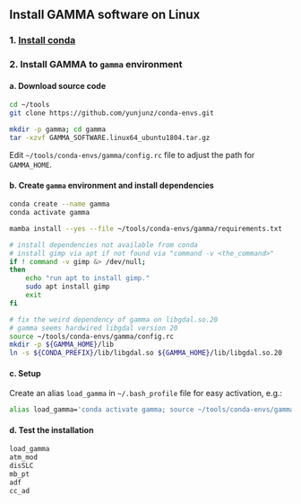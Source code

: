 ## Install GAMMA software on Linux

### 1. [Install conda](../README.md#1-install-conda)

### 2. Install GAMMA to `gamma` environment

#### a. Download source code

```bash
cd ~/tools
git clone https://github.com/yunjunz/conda-envs.git

mkdir -p gamma; cd gamma
tar -xzvf GAMMA_SOFTWARE.linux64_ubuntu1804.tar.gz
```

Edit `~/tools/conda-envs/gamma/config.rc` file to adjust the path for `GAMMA_HOME`.

#### b. Create `gamma` environment and install dependencies

```bash
conda create --name gamma
conda activate gamma

mamba install --yes --file ~/tools/conda-envs/gamma/requirements.txt

# install dependencies not available from conda
# install gimp via apt if not found via "command -v <the_command>"
if ! command -v gimp &> /dev/null; 
then 
    echo "run apt to install gimp."
    sudo apt install gimp
    exit
fi

# fix the weird dependency of gamma on libgdal.so.20
# gamma seems hardwired libgdal version 20
source ~/tools/conda-envs/gamma/config.rc
mkdir -p ${GAMMA_HOME}/lib
ln -s ${CONDA_PREFIX}/lib/libgdal.so ${GAMMA_HOME}/lib/libgdal.so.20
```

#### c. Setup

Create an alias `load_gamma` in `~/.bash_profile` file for easy activation, e.g.:

```bash
alias load_gamma='conda activate gamma; source ~/tools/conda-envs/gamma/config.rc'
```

#### d. Test the installation

```bash
load_gamma
atm_mod
disSLC
mb_pt
adf
cc_ad
```
